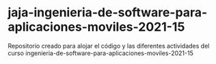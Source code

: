 # jaja-ingenieria-de-software-para-aplicaciones-moviles-2021-15
Repositorio creado para alojar el código y las diferentes actividades del curso ingenieria-de-software-para-aplicaciones-moviles-2021-15
